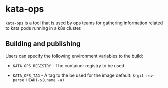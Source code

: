 # kata-ops

`kata-ops` is a tool that is used by ops teams for gathering information related to kata pods running in a k8s cluster.

## Building and publishing

Users can specify the following environment variables to the build:
* `KATA_OPS_REGISTRY` - The container registry to be used
- `KATA_OPS_TAG`      - A tag to the be used for the image
                          default: `$(git rev-parse HEAD)-$(uname -a)`

